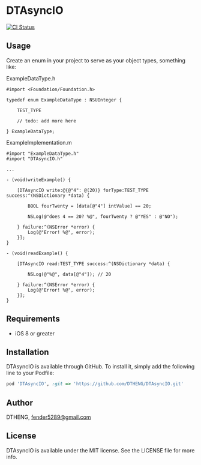 # DTAsyncIO

[![CI Status](http://img.shields.io/travis/DTHENG/DTAsyncIO.svg?style=flat)](https://travis-ci.org/DTHENG/DTAsyncIO)

## Usage

Create an enum in your project to serve as your object types, something like:

ExampleDataType.h

````obj-c
#import <Foundation/Foundation.h>

typedef enum ExampleDataType : NSUInteger {

	TEST_TYPE

	// todo: add more here

} ExampleDataType;
````
	
ExampleImplementation.m

````obj-c
#import "ExampleDataType.h"
#import "DTAsyncIO.h"

...

- (void)writeExample() {
			
	[DTAsyncIO write:@{@"4": @(20)} forType:TEST_TYPE success:^(NSDictionary *data) {
	
		BOOL fourTwenty = [data[@"4"] intValue] == 20;
		
		NSLog(@"does 4 == 20? %@", fourTwenty ? @"YES" : @"NO");
		
	} failure:^(NSError *error) {
		Log(@"Error! %@", error);
	}];
}

- (void)readExample() {
	
	[DTAsyncIO read:TEST_TYPE success:^(NSDictionary *data) {
	
		NSLog(@"%@", data[@"4"]); // 20
		
	} failure:^(NSError *error) {
		Log(@"Error! %@", error);
	}];
}
````

## Requirements

- iOS 8 or greater

## Installation

DTAsyncIO is available through GitHub. To install
it, simply add the following line to your Podfile:

````ruby
pod 'DTAsyncIO', :git => 'https://github.com/DTHENG/DTAsyncIO.git'
````

## Author

DTHENG, fender5289@gmail.com

## License

DTAsyncIO is available under the MIT license. See the LICENSE file for more info.

